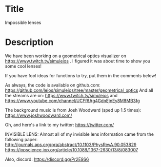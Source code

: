 # Title
Impossible lenses

# Description
We have been working on a geometrical optics visualizer on https://www.twitch.tv/simuleios . I figured it was about time to show you some cool lenses!

If you have fool ideas for functions to try, put them in the comments below!

As always, the code is available on github.com: https://github.com/leios/simuleios/tree/master/geometrical_optics
And all the streams are on: 
https://www.twitch.tv/simuleios
and
https://www.youtube.com/channel/UCFf6Ag4GdpEjnEy8M8MB3fg

The background music is from Josh Woodward (sped up 1.5 times): 
https://www.joshwoodward.com/

Oh, and here's a link to my twitter:
https://twitter.com/

INVISIBLE LENS:
Almost all of my invisible lens information came from the following paper:
http://journals.aps.org/pra/abstract/10.1103/PhysRevA.90.053829
https://iopscience.iop.org/article/10.1088/1367-2630/13/8/083007

Also, discord:
https://discord.gg/Pr2E9S6
